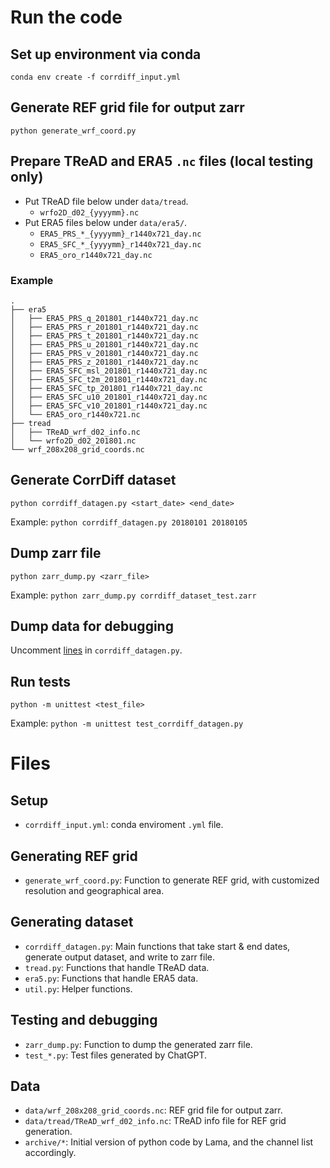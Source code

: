 # Run the code

## Set up environment via conda

```
conda env create -f corrdiff_input.yml
```

## Generate REF grid file for output zarr

```
python generate_wrf_coord.py
```

## Prepare TReAD and ERA5 `.nc` files (local testing only)
- Put TReAD file below under `data/tread`.
  - `wrfo2D_d02_{yyyymm}.nc`
- Put ERA5 files below under `data/era5/`.
  - `ERA5_PRS_*_{yyyymm}_r1440x721_day.nc`
  - `ERA5_SFC_*_{yyyymm}_r1440x721_day.nc`
  - `ERA5_oro_r1440x721_day.nc`

### Example

```
.
├── era5
│   ├── ERA5_PRS_q_201801_r1440x721_day.nc
│   ├── ERA5_PRS_r_201801_r1440x721_day.nc
│   ├── ERA5_PRS_t_201801_r1440x721_day.nc
│   ├── ERA5_PRS_u_201801_r1440x721_day.nc
│   ├── ERA5_PRS_v_201801_r1440x721_day.nc
│   ├── ERA5_PRS_z_201801_r1440x721_day.nc
│   ├── ERA5_SFC_msl_201801_r1440x721_day.nc
│   ├── ERA5_SFC_t2m_201801_r1440x721_day.nc
│   ├── ERA5_SFC_tp_201801_r1440x721_day.nc
│   ├── ERA5_SFC_u10_201801_r1440x721_day.nc
│   ├── ERA5_SFC_v10_201801_r1440x721_day.nc
│   └── ERA5_oro_r1440x721.nc
├── tread
│   ├── TReAD_wrf_d02_info.nc
│   └── wrfo2D_d02_201801.nc
└── wrf_208x208_grid_coords.nc
```

## Generate CorrDiff dataset

```
python corrdiff_datagen.py <start_date> <end_date>
```
Example: `python corrdiff_datagen.py 20180101 20180105`

## Dump zarr file

```
python zarr_dump.py <zarr_file>
```
Example: `python zarr_dump.py corrdiff_dataset_test.zarr`

## Dump data for debugging
Uncomment [lines](https://github.com/bentian/corrdiff_input/blob/cfc60d0a32a8c208bbf100cfd0f838b204fb4077/corrdiff_datagen.py#L59) in `corrdiff_datagen.py`.

## Run tests

```
python -m unittest <test_file>
```
Example: `python -m unittest test_corrdiff_datagen.py`

# Files

## Setup
- `corrdiff_input.yml`: conda enviroment `.yml` file.

## Generating REF grid
- `generate_wrf_coord.py`: Function to generate REF grid, with customized resolution and geographical area.

## Generating dataset
- `corrdiff_datagen.py`: Main functions that take start & end dates, generate output dataset, and write to zarr file.
- `tread.py`: Functions that handle TReAD data.
- `era5.py`: Functions that handle ERA5 data.
- `util.py`: Helper functions.

## Testing and debugging
- `zarr_dump.py`: Function to dump the generated zarr file.
- `test_*.py`: Test files generated by ChatGPT.

## Data
- `data/wrf_208x208_grid_coords.nc`: REF grid file for output zarr.
- `data/tread/TReAD_wrf_d02_info.nc`: TReAD info file for REF grid generation.
- `archive/*`: Initial version of python code by Lama, and the channel list accordingly.
